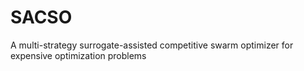 # SACSO
A multi-strategy surrogate-assisted competitive swarm optimizer for expensive optimization problems
